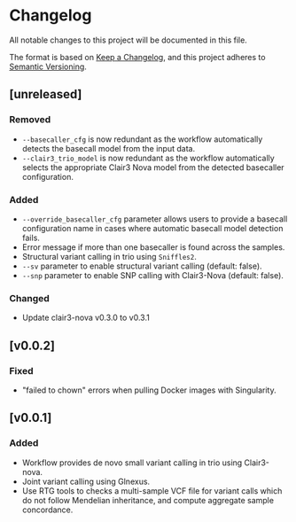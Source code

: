 # Changelog
All notable changes to this project will be documented in this file.

The format is based on [Keep a Changelog](https://keepachangelog.com/en/1.1.0/),
and this project adheres to [Semantic Versioning](https://semver.org/spec/v2.0.0.html).

## [unreleased]
### Removed
- `--basecaller_cfg` is now redundant as the workflow automatically detects the basecall model from the input data.
- `--clair3_trio_model` is now redundant as the workflow automatically selects the appropriate Clair3 Nova model from the detected basecaller configuration.
### Added
- `--override_basecaller_cfg` parameter allows users to provide a basecall configuration name in cases where automatic basecall model detection fails.
- Error message if more than one basecaller is found across the samples.
- Structural variant calling in trio using `Sniffles2`.
- `--sv` parameter to enable structural variant calling (default: false).
- `--snp` parameter to enable SNP calling with Clair3-Nova (default: false).
### Changed
- Update clair3-nova v0.3.0 to v0.3.1 

## [v0.0.2]
### Fixed
* "failed to chown" errors when pulling Docker images with Singularity.

## [v0.0.1]
### Added
* Workflow provides de novo small variant calling in trio using Clair3-nova.
* Joint variant calling using Glnexus.
* Use RTG tools to checks a multi-sample VCF file for variant calls which do not follow Mendelian inheritance, and compute aggregate sample concordance.
